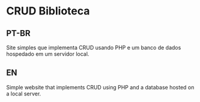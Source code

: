 # CRUD Biblioteca
## PT-BR
Site simples que implementa CRUD usando PHP e um banco de dados hospedado em um servidor local.

## EN
Simple website that implements CRUD using PHP and a database hosted on a local server.
